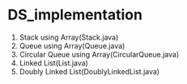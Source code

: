 # DS_implementation
1. Stack using Array(Stack.java)
2. Queue using Array(Queue.java)
3. Circular Queue using Array(CircularQueue.java)
4. Linked List(List.java)
5. Doubly Linked List(DoublyLinkedList.java)
